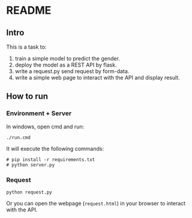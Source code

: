 # README

## Intro
This is a task to:
1. train a simple model to predict the gender.
2. deploy the model as a REST API by flask.
3. write a request.py send request by form-data.
4. write a simple web page to interact with the API and display result.

## How to run
### Environment + Server
In windows, open cmd and run:
```
./run.cmd
```
It will execute the following commands:
```
# pip install -r requirements.txt
# python server.py
```

### Request
```
python request.py
```
Or you can open the webpage (`request.html`) in your browser to interact with the API.